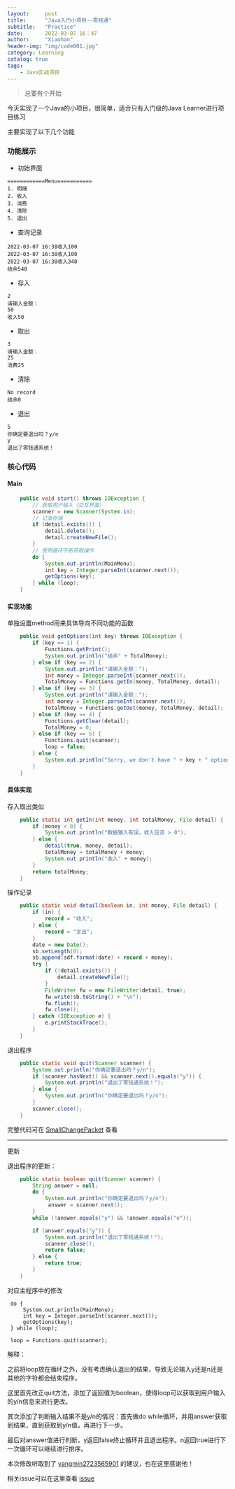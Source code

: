 ```yaml
---
layout:     post 
title:      "Java入门小项目--零钱通"
subtitle:   "Practice"
date:       2022-03-07 16：47 
author:     "Xiaohan"
header-img: "img/code001.jpg"
category: Learning 
catalog: true 
tags:
    - Java实战项目
---
```


> 总要有个开始

今天实现了一个Java的小项目，很简单，适合只有入门级的Java Learner进行项目练习<br>

主要实现了以下几个功能

### 功能展示

* 初始界面

```
============Menu===========
1. 明细          
2. 收入          
3. 消费          
4. 清除          
5. 退出   
```       

* 查询记录

``` 
2022-03-07 16:38收入100
2022-03-07 16:38收入100
2022-03-07 16:38收入340
结余540 
```

* 存入

```
2
请输入金额：
50
收入50
```

* 取出

```
3
请输入金额：
25
消费25
```

* 清除

```
No record
结余0
```

* 退出

```
5
你确定要退出吗？y/n
y
退出了零钱通系统！
```

### 核心代码

#### Main

```java
    public void start() throws IOException {
        // 获取用户输入（交互界面）
        scanner = new Scanner(System.in);
        // 记录存储
        if (detail.exists()) {
            detail.delete();
            detail.createNewFile();
        }
        // 使用循环不断获取操作
        do {
            System.out.println(MainMenu);
            int key = Integer.parseInt(scanner.next());
            getOptions(key);
        } while (loop);
    }
```

#### 实现功能

单独设置method用来具体导向不同功能的函数

```java
    public void getOptions(int key) throws IOException {
        if (key == 1) {
            Functions.getPrint();
            System.out.println("结余" + TotalMoney);
        } else if (key == 2) {
            System.out.println("请输入金额：");
            int money = Integer.parseInt(scanner.next());
            TotalMoney = Functions.getIn(money, TotalMoney, detail);
        } else if (key == 3) {
            System.out.println("请输入金额：");
            int money = Integer.parseInt(scanner.next());
            TotalMoney = Functions.getOut(money, TotalMoney, detail);
        } else if (key == 4) {
            Functions.getClear(detail);
            TotalMoney = 0;
        } else if (key == 5) {
            Functions.quit(scanner);
            loop = false;
        } else {
            System.out.println("Sorry, we don't have " + key + " option!");
        }
    }
```

#### 具体实现

存入取出类似

```java
    public static int getIn(int money, int totalMoney, File detail) {
        if (money < 0) {
            System.out.println("数据输入有误，收入应该 > 0");
        } else {
            detail(true, money, detail);
            totalMoney = totalMoney + money;
            System.out.println("收入" + money);
        }
        return totalMoney;
    }
```

操作记录

```java
    public static void detail(boolean in, int money, File detail) {
        if (in) {
            record = "收入";
        } else {
            record = "支出";
        }
        date = new Date();
        sb.setLength(0);
        sb.append(sdf.format(date) + record + money);
        try {
            if (!detail.exists()) {
                detail.createNewFile();
            }
            FileWriter fw = new FileWriter(detail, true);
            fw.write(sb.toString() + "\n");
            fw.flush();
            fw.close();
        } catch (IOException e) {
            e.printStackTrace();
        }
    }
```

退出程序

```java
    public static void quit(Scanner scanner) {
        System.out.println("你确定要退出吗？y/n");
        if (scanner.hasNext() && scanner.next().equals("y")) {
            System.out.println("退出了零钱通系统！");
        } else {
            System.out.println("你确定要退出吗？y/n");
        }
        scanner.close();
    }
```

完整代码可在 [SmallChangePacket](https://github.com/Yangxiaohan0120/LearningJava/tree/main/src/main/java/Project/SmallChangePacket) 查看


----
更新

退出程序的更新：
```java
    public static boolean quit(Scanner scanner) {
        String answer = null;
        do {
            System.out.println("你确定要退出吗？y/n");
             answer = scanner.next();
        }
        while (!answer.equals("y") && !answer.equals("n"));

        if (answer.equals("y")) {
            System.out.println("退出了零钱通系统！");
            scanner.close();
            return false;
        } else {
            return true;
        }
    }
```

对应主程序中的修改

```
 do {
     System.out.println(MainMenu);
     int key = Integer.parseInt(scanner.next());
     getOptions(key);
 } while (loop);
 
 loop = Functions.quit(scanner);
```

解释：

之前将loop放在循环之外，没有考虑确认退出的结果，导致无论输入y还是n还是其他的字符都会结束程序。

这里首先改正quit方法，添加了返回值为boolean，使得loop可以获取到用户输入的y/n信息来进行更改。

其次添加了判断输入结果不是y/n的情况：首先做do while循环，并用answer获取到结果，直到获取到y/n值，再进行下一步。

最后对answer值进行判断，y返回false终止循环并且退出程序。n返回true进行下一次循环可以继续进行排序。

本次修改听取到了 [yangmin2723565901](https://github.com/yangmin2723565901) 的建议，也在这里感谢他！

相关issue可以在这里查看 [issue](https://github.com/Yangxiaohan0120/LearningJava/issues/1)

